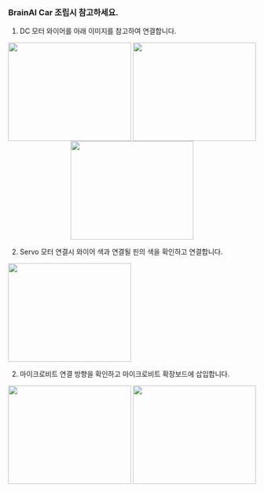 ### BrainAI Car 조립시 참고하세요.

1. DC 모터 와이어를 아래 이미지를 참고하여 연결합니다. <br>
<p align="center">
  <img src="https://user-images.githubusercontent.com/73767162/225786839-9ecd3e3d-2e80-4803-93da-997ab706aa07.png" align="center" width="250" height="200">
  <img src="https://user-images.githubusercontent.com/73767162/225786620-927010e9-11d9-4429-ab00-52b54be7a292.png" align="center" width="250" height="200">
  <img src="https://user-images.githubusercontent.com/73767162/225786898-3dec0581-c250-4edb-be26-7ed2cc58f874.png" align="center" width="250" height="200">
</p>

2. Servo 모터 연결시 와이어 색과 연결될 핀의 색을 확인하고 연결합니다. <br>
  <img src="https://user-images.githubusercontent.com/73767162/225787395-6e29f043-6a90-41a4-b852-cadbe7fff945.png" width="250" height="200">


2. 마이크로비트 연결 방향을 확인하고 마이크로비트 확장보드에 삽입합니다. <br>
<p align="center">
  <img src="https://user-images.githubusercontent.com/73767162/225787236-a88c859c-712e-410f-b758-d92fe38c6082.png" width="250" height="200">
  <img src="https://user-images.githubusercontent.com/73767162/225787144-54a49696-d4a0-452b-bdf1-1b51a64ae544.png" width="250" height="200">
</p>
